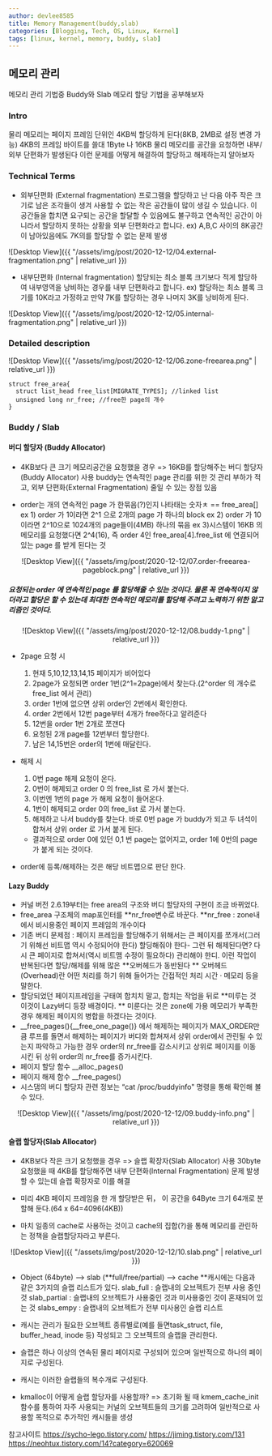 ```yaml
---
author: devlee8585
title: Memory Management(buddy,slab)
categories: [Blogging, Tech, OS, Linux, Kernel]
tags: [linux, kernel, memory, buddy, slab]
---
```

## 메모리 관리
메모리 관리 기법중 Buddy와 Slab 메모리 할당 기법을 공부해보자

### Intro
물리 메모리는 페이지 프레임 단위인 4KB씩 할당하게 된다(8KB, 2MB로 설정 변경 가능) 
4KB의 프레임 바이트를 쓸대 1Byte 나 16KB 물리 메모리를 공간을 요청하면 내부/외부 단편화가 발생된다
이런 문제를 어떻게 해결하여 할당하고 해제하는지 알아보자

### Technical Terms
- 외부단편화 (External fragmentation)
프로그램을 할당하고 난 다음 아주 작은 크기로 남은 조각들이 생겨 사용할 수 없는 작은 공간들이 많이 생길 수 있습니다.
이 공간들을 합치면 요구되는 공간을 할달할 수 있음에도 불구하고 연속적인 공간이 아니라서 할당하지 못하는 상황을 외부 단편화라고 합니다.
ex) A,B,C 사이의 8K공간이 남아있음에도 7K의를 할당할 수 없는 문제 발생

![Desktop View]({{ "/assets/img/post/2020-12-12/04.external-fragmentation.png" | relative_url }})

- 내부단편화 (Internal fragmentation)
할당되는 최소 블록 크기보다 적게 할당하여 내부영역을 낭비하는 경우를 내부 단편화라고 합니다. 
ex) 할당하는 최소 블록 크기를 10K라고 가정하고
만약 7K를 할당하는 경우 나머지 3K를 낭비하게 된다.

![Desktop View]({{ "/assets/img/post/2020-12-12/05.internal-fragmentation.png" | relative_url }})


### Detailed description

![Desktop View]({{ "/assets/img/post/2020-12-12/06.zone-freearea.png" | relative_url }})

```
struct free_area{
  struct list_head free_list[MIGRATE_TYPES]; //linked list
  unsigned long nr_free; //free한 page의 개수
}
```
### Buddy / Slab
#### 버디 할당자 (Buddy Allocator)
- 4KB보다 큰 크기 메모리공간을 요청했을 경우 
  => 16KB를 할당해주는 버디 할당자(Buddy Allocator) 사용 
   buddy는 연속적인 page 관리를 위한 것
  관리 부하가 적고, 외부 단편화(External Fragmentation) 줄일 수 있는 장점 있음

- order는 개의 연속적인 page 가 한묶음(?)인지 나타태는 숫자ㅊ
  == free_area[]
  ex 1) order 가 1이라면 2^1 으로 2개의 page 가 하나의 block
  ex 2) order 가 10이라면 2^10으로 1024개의 page들이(4MB) 하나의 묶음
  ex 3)시스템이 16KB 의 메모리를 요청했다면 2^4(16), 즉 order 4인 free_area[4].free_list 에 연결되어 있는 page 를 받게 된다는 것

<center>
![Desktop View]({{ "/assets/img/post/2020-12-12/07.order-freearea-pageblock.png" | relative_url }})
</center>

##### 요청되는 order 에 연속적인 page 를 할당해줄 수 있는 것이다. 물론 꼭 연속적이지 않더라고 할당은 할 수 있는데 최대한 연속적인 메모리를 할당해 주려고 노력하기 위한 알고리즘인 것이다.

<center>
![Desktop View]({{ "/assets/img/post/2020-12-12/08.buddy-1.png" | relative_url }})
</center>

* 2page 요청 시 
  1. 현재 5,10,12,13,14,15 페이지가 비어있다
  2. 2page가 요청되면 order 1번(2^1=2page)에서 찾는다.(2^order 의 개수로 free_list 에서 관리)
  3. order 1번에 없으면 상위 order인 2번에서 확인한다.
  4. order 2번에서 12번 page부터 4개가 free하다고 알려준다
  5. 12번을 order 1번 2개로 쪼갠다
  6. 요청된 2개 page를 12번부터 할당한다.
  7. 남은 14,15번은 order의 1번에 매달린다.
   
* 해제 시
  1. 0번 page 해제 요청이 온다.
  2. 0번이 해제되고 order 0 의 free_list 로 가서 붙는다.
  3. 이번엔 1번의 page 가 해제 요청이 들어온다.
  4. 1번이 해제되고 order 0의 free_list 로 가서 붙는다.
  5. 해제하고 나서 buddy를 찾는다. 바로 0번 page 가 buddy가 되고 두 녀석이 합쳐서 상위 order 로 가서 붙게 된다. 

  * 결과적으로 order 0에 있던 0,1 번 page는 없어지고, order 1에 0번의 page가 붙게 되는 것이다.

- order에 등록/해제하는 것은 해당 비트맵으로 판단 한다.
#### Lazy Buddy
- 커널 버전 2.6.19부터는 free area의 구조와 버디 할당자의 구현이 조금 바뀌었다.
- free_area 구조체의 map포인터를 **nr_free변수로 바꾼다.
  **nr_free : zone내에서 비시용중인 페이지 프레임의 개수이다
- 기존 버디 문제점 : 페이지 프레임을 할당해주기 위해서는 큰 페이지를 쪼개서(그러기 위해선 비트맵 역시 수정되어야 한다) 할딩해줘야 한다- 그런 뒤 해제된다면? 다시 큰 페이지로 합쳐서(역시 비트맴 수정이 필요하다) 관리해야 한디. 이런 작업이 반복된다면 할당/해제를 위해 많은 **오버헤드가 동반된다
** 오버헤드(Overhead)란 어떤 처리를 하기 위해 들어가는 간접적인 처리 시간 · 메모리 등을 말한다.
- 할당되었던 페이지프레임을 구태여 합치치 말고, 합치는 작업을 뒤로 **미루는 것 이것이 Lazy버디 등장 배경이다.
** 미룬다는 것은 zone에 가용 메모리가 부족한 경우 해제된 페이지의 병합을 하겠다는 것이다.
- __free_pages(){__free_one_page()} 에서 해제하는 페이지가 MAX_ORDER만큼 루프를 돌면서 해제하는 페이지가 버디와 합쳐져서 상위 order에서 관린될 수 있는지 파악하고 가능한 경우 order의 nr_free를 감소시키고 상위로 페이지를 이동 시킨 뒤 상위 order의 nr_free를 증가시킨다.
- 페이지 할당 함수 __alloc_pages()
- 페이지 해제 함수 __free_pages()
- 시스댐의 버디 할당자 관련 정보는 “cat /proc/buddyinfo" 명령을 통해 확인해 볼 수 있다.
<center>
![Desktop View]({{ "/assets/img/post/2020-12-12/09.buddy-info.png" | relative_url }})
</center>

#### 슬랩 할당자(Slab Allocator)
- 4KB보다 작은 크기 요청했을 경우 
  => 슬랩 확장자(Slab Allocator) 사용 
  30byte 요청했을 때 4KB를 할당해주면 내부 단편화(Internal Fragmentation) 문제 발생할 수 있는데 슬랩 확장자로 이를 해결

- 미리 4KB 페이지 프레임을 한 개 할당받은 뒤， 이 공간을 64Byte 크기 64개로 분할해 둔다.(64 x 64=4096(4KB))
- 마치 일종의 cache로 사용하는 것이고 cache의 집합(?)을 통해 메모리를 관린하는 정책을 슬랩할당자라고 부른다.
<center>
![Desktop View]({{ "/assets/img/post/2020-12-12/10.slab.png" | relative_url }})
</center>

- Object (64byte) --> slab (**full/free/partial) --> cache
  **캐시에는 다음과 같은 3가지의 슬랩 리스트가 있다.
  slab_full : 슬랩내의 오브젝트가 전부 사용 중인 것
  slab_partial : 슬랩내의 오브젝트가 사용중인 것과 미사용중인 것이 혼재되어 있는 것
  slabs_empy : 슬랩내의 오브젝트가 전부 미사용인 슬랩 리스트

- 캐시는 관리가 필요한 오브젝트 종류별로(예를 들면task_struct, file, buffer_head, inode 등) 작성되고 그 오브젝트의 슬랩을 관리한다.
- 슬랩은 하나 이상의 연속된 물리 페이지로 구성되어 있으며 일반적으로 하나의 페이지로 구성된다. 
- 캐시는 이러한 슬랩들의 복수개로 구성된다.
- kmalloc이 어떻게 슬랩 할당자를 사용할까?
  => 초기화 될 때 kmem_cache_init 함수를 통하여 자주 사용되는 커널의 오브젝트들의 크기를 고려하여 일반적으로 사용할 목적으로 추가적인 캐시들을 생성

참고사이트
https://sycho-lego.tistory.com/
https://jiming.tistory.com/131
https://neohtux.tistory.com/14?category=620069
